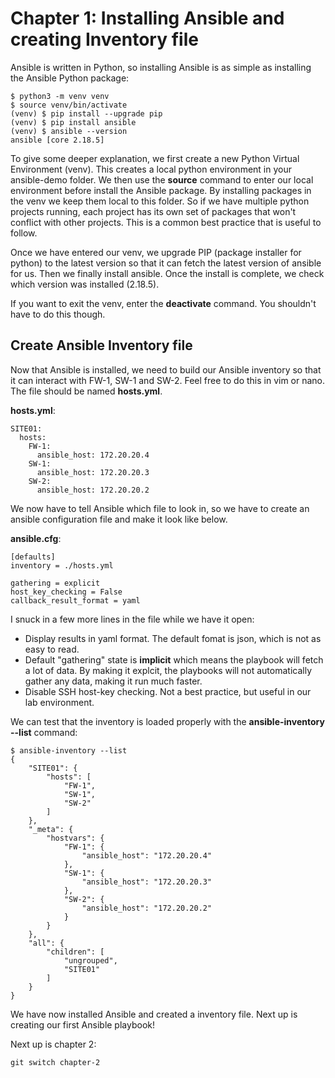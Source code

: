 # Chapter 1: Installing Ansible and creating Inventory file
Ansible is written in Python, so installing Ansible is as simple as installing the Ansible Python package:
```
$ python3 -m venv venv
$ source venv/bin/activate
(venv) $ pip install --upgrade pip
(venv) $ pip install ansible
(venv) $ ansible --version
ansible [core 2.18.5]
```

To give some deeper explanation, we first create a new Python Virtual Environment (venv). This creates a local python environment in your ansible-demo folder. We then use the **source** command to enter our local environment before install the Ansible package. By installing packages in the venv we keep them local to this folder. So if we have multiple python projects running, each project has its own set of packages that won't conflict with other projects. This is a common best practice that is useful to follow.

Once we have entered our venv, we upgrade PIP (package installer for python) to the latest version so that it can fetch the latest version of ansible for us. Then we finally install ansible. Once the install is complete, we check which version was installed (2.18.5).

If you want to exit the venv, enter the **deactivate** command. You shouldn't have to do this though.

## Create Ansible Inventory file
Now that Ansible is installed, we need to build our Ansible inventory so that it can interact with FW-1, SW-1 and SW-2. Feel free to do this in vim or nano. The file should be named **hosts.yml**. 

**hosts.yml**:
```
SITE01:
  hosts:
    FW-1:
      ansible_host: 172.20.20.4
    SW-1:
      ansible_host: 172.20.20.3
    SW-2:
      ansible_host: 172.20.20.2
```

We now have to tell Ansible which file to look in, so we have to create an ansible configuration file and make it look like below.

**ansible.cfg**:
```
[defaults]
inventory = ./hosts.yml

gathering = explicit
host_key_checking = False
callback_result_format = yaml
```

I snuck in a few more lines in the file while we have it open:
- Display results in yaml format. The default fomat is json, which is not as easy to read.
- Default "gathering" state is **implicit** which means the playbook will fetch a lot of data. By making it explcit, the playbooks will not automatically gather any data, making it run much faster.
- Disable SSH host-key checking. Not a best practice, but useful in our lab environment.

We can test that the inventory is loaded properly with the **ansible-inventory --list** command:
```
$ ansible-inventory --list
{
    "SITE01": {
        "hosts": [
            "FW-1",
            "SW-1",
            "SW-2"
        ]
    },
    "_meta": {
        "hostvars": {
            "FW-1": {
                "ansible_host": "172.20.20.4"
            },
            "SW-1": {
                "ansible_host": "172.20.20.3"
            },
            "SW-2": {
                "ansible_host": "172.20.20.2"
            }
        }
    },
    "all": {
        "children": [
            "ungrouped",
            "SITE01"
        ]
    }
}
```

We have now installed Ansible and created a inventory file. Next up is creating our first Ansible playbook!

Next up is chapter 2:
```
git switch chapter-2
```
